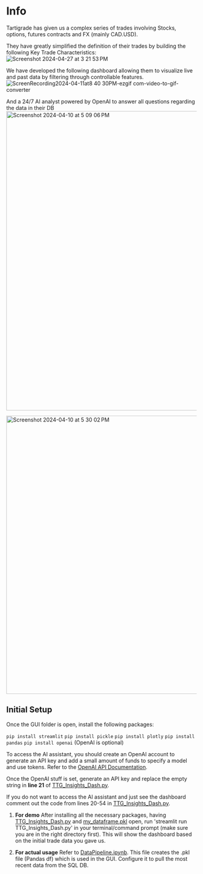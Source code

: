 # Info
Tartigrade has given us a complex series of trades involving Stocks, options, futures contracts and FX (mainly CAD.USD).

They have greatly simplified the definition of their trades by building the following Key Trade Characteristics:
![Screenshot 2024-04-27 at 3 21 53 PM](https://github.com/ammaarmelethil/TTGDataAnalysis/assets/100314064/8ac66d12-8e94-40ed-8852-66496e978fdd)

We have developed the following dashboard allowing them to visualize live and past data by filtering through controllable features.
![ScreenRecording2024-04-11at8 40 30PM-ezgif com-video-to-gif-converter](https://github.com/ammaarmelethil/TTGDataAnalysis/assets/100314064/9ac2e22e-1da2-4281-98f9-a23beb37f5a8)

And a 24/7 AI analyst powered by OpenAI to answer all questions regarding the data in their DB
<img width="793" alt="Screenshot 2024-04-10 at 5 09 06 PM" src="https://github.com/ammaarmelethil/TTGDataAnalysis/assets/100314064/04d17b04-240a-4f7b-94f5-7f7e2786987d">

<img width="737" alt="Screenshot 2024-04-10 at 5 30 02 PM" src="https://github.com/ammaarmelethil/TTGDataAnalysis/assets/100314064/2393d1f9-ef57-4f27-861f-7ca7f5e0e31e">

## Initial Setup

Once the GUI folder is open, install the following packages:

`pip install streamlit`
`pip install pickle`
`pip install plotly`
`pip install pandas`
`pip install openai` (OpenAI is optional)

To access the AI assistant, you should create an OpenAI account to generate an API key and add a small amount of funds to specify a model and use tokens. Refer to the [OpenAI API Documentation](https://platform.openai.com/docs/overview). 

Once the OpenAI stuff is set, generate an API key and replace the empty string in **line 21** of [TTG_Insights_Dash.py](https://github.com/ammaarmelethil/TTGDataAnalysis/blob/main/GUI/TTG_Insights_Dash.py).

If you do not want to access the AI assistant and just see the dashboard comment out the code from lines 20-54 in [TTG_Insights_Dash.py](https://github.com/ammaarmelethil/TTGDataAnalysis/blob/main/GUI/TTG_Insights_Dash.py).

1. **For demo**
   After installing all the necessary packages, having [TTG_Insights_Dash.py](https://github.com/ammaarmelethil/TTGDataAnalysis/blob/main/GUI/TTG_Insights_Dash.py) and [my_dataframe.pkl](https://github.com/ammaarmelethil/TTGDataAnalysis/blob/main/GUI/my_dataframe.pkl) open, run 'streamlit run TTG_Insights_Dash.py' in your terminal/command prompt (make sure you are in the right directory first). This will show the dashboard based on the initial trade data you gave us.

2. **For actual usage**
   Refer to [DataPipeline.ipynb](https://github.com/ammaarmelethil/TTGDataAnalysis/blob/main/GUI/DataPipeline.ipynb). This file creates the .pkl file (Pandas df) which is used in the GUI. Configure it to pull the most recent data from the SQL DB.
